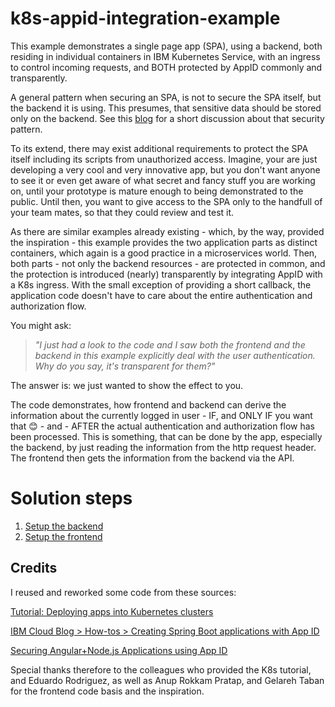 # k8s-appid-integration-example

This example demonstrates a single page app (SPA), using a backend, both residing in individual containers in IBM Kubernetes Service, with an ingress to control incoming requests, and BOTH protected by AppID commonly and transparently.

A general pattern when securing an SPA, is not to secure the SPA itself, but the backend it is using. This presumes, that sensitive data should be stored only on the backend.
See this [blog](https://www.ibm.com/blogs/bluemix/2018/04/securing-angularnode-js-applications-using-app-id/) for a short discussion about that security pattern.


To its extend, there may exist additional requirements to protect the SPA itself including its scripts from unauthorized access. Imagine, your are just developing a very cool and very innovative app, but you don't want anyone to see it or even get aware of what secret and fancy stuff you are working on, until your prototype is mature enough to being demonstrated to the public. Until then, you want to give access to the SPA only to the handfull of your team mates, so that they could review and test it. 

As there are similar examples already existing - which, by the way, provided the inspiration - this example provides the two application parts as distinct containers, which again is a good practice in a microservices world. Then, both parts - not only the backend resources - are protected in common, and the protection is introduced (nearly) transparently by integrating AppID with a K8s ingress. With the small exception of providing a short callback, the application code doesn't have to care about the entire authentication and authorization flow. 

You might ask:
> *"I just had a look to the code and I saw both the frontend and the backend in this
> example explicitly deal with the user authentication. 
> Why do you say, it's transparent for them?"*

The answer is: we just wanted to show the effect to you. 

The code demonstrates, how frontend and backend can derive the information about the currently logged in user - IF, and ONLY IF you want that :blush: - and - AFTER the actual authentication and authorization flow has been processed. 
This is something, that can be done by the app, especially the backend, by just reading the information from the http request header. The frontend then gets the information from the backend via the API. 


# Solution steps
1. [Setup the backend](https://github.com/entgelme/k8s-appid-integration-example/tree/master/hello)
1. [Setup the frontend](https://github.com/entgelme/k8s-appid-integration-example/tree/master/hello-front)

## Credits
I reused and reworked some code from these sources:

[Tutorial: Deploying apps into Kubernetes clusters](https://console.bluemix.net/docs/containers/cs_tutorials_apps.html#cs_apps_tutorial)

[IBM Cloud Blog > How-tos > Creating Spring Boot applications with App ID](https://www.ibm.com/blogs/bluemix/2018/06/creating-spring-boot-applications-app-id/)

[Securing Angular+Node.js Applications using App ID](https://www.ibm.com/blogs/bluemix/2018/04/securing-angularnode-js-applications-using-app-id/)

Special thanks therefore to the colleagues who provided the K8s tutorial, and Eduardo Rodriguez, as well as Anup Rokkam Pratap, and Gelareh Taban for the frontend code basis and the inspiration.
